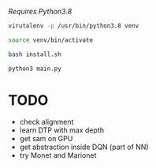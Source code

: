 *Requires Python3.8*
```bash
virutalenv -p /usr/bin/python3.8 venv
```
```bash
source venv/bin/activate
```
```bash
bash install.sh
```
```bash
python3 main.py
```
# TODO
- check alignment
- learn DTP with max depth
- get sam on GPU
- get abstraction inside DQN (part of NN)
- try Monet and Marionet
